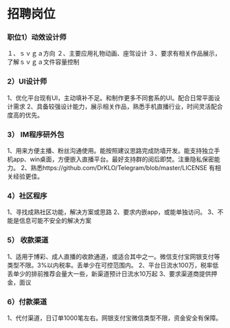 # 招聘岗位
### 职位1）动效设计师<br>
１、ｓｖｇａ方向
２、主要应用礼物动画、座驾设计
３、要求有相关作品展示，了解ｓｖｇａ文件容量控制
### 2）UI设计师<br>
1、优化平台现有UI，主动填补不足。和制作更多不同套系的UI。配合日常平面设计需求
2、具备较强设计能力，展示相关作品，熟悉手机直播行业，时间灵活配合度高的优先。
### 3）  IM程序研外包
1、用来方便主播、粉丝沟通使用。能按照建议思路完成防墙开发。能支持独立手机app、win桌面，方便嵌入直播平台。最好支持群的阅后即焚。注重隐私保密能力。
2、熟悉https://github.com/DrKLO/Telegram/blob/master/LICENSE
有相关经验更佳。
### 4）社区程序
1、寻找成熟社区功能，解决方案或思路
2、要求内嵌app，或能单独访问。
3、不能是信息可能不安全的解决方案   
### 5） 收款渠道
1、适用于博彩、成人直播的收款通道，或适合其中之一。微信支付宝网银支付等类型不限。3%以内税率。丢单少在可控范围内。
2、平台日流水100万，税率低丢单少的排前推荐会量大一些，新渠道预计日流水10万起
3、要求渠道商提供押金，面议
### 6）付款渠道
1、代付渠道，日订单1000笔左右。网银支付宝微信类型不限，资金安全有保障。
